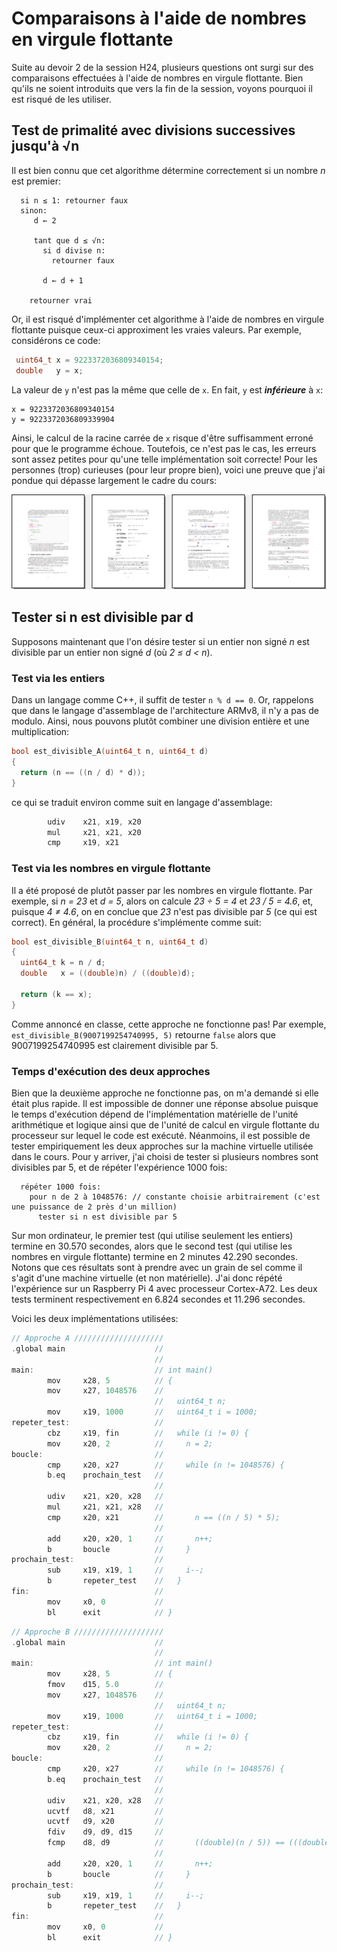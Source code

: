 # Comparaisons à l'aide de nombres en virgule flottante

Suite au devoir 2 de la session H24, plusieurs questions ont surgi sur des comparaisons effectuées à l'aide
de nombres en virgule flottante. Bien qu'ils ne soient introduits que vers la fin de la session, voyons pourquoi il est
risqué de les utiliser.

## Test de primalité avec divisions successives jusqu'à √n

Il est bien connu que cet algorithme détermine correctement si un nombre _n_ est premier:

```
  si n ≤ 1: retourner faux
  sinon:
     d ← 2

     tant que d ≤ √n:
       si d divise n:
         retourner faux

       d ← d + 1

    retourner vrai
```

Or, il est risqué d'implémenter cet algorithme à l'aide de nombres en virgule flottante puisque ceux-ci
approximent les vraies valeurs. Par exemple, considérons ce code:

```c++
 uint64_t x = 9223372036809340154;
 double   y = x;
```

La valeur de ```y``` n'est pas la même que celle de ```x```. En fait, ```y``` est ***inférieure*** à ```x```:

```
x = 9223372036809340154
y = 9223372036809339904
```

Ainsi, le calcul de la racine carrée de ```x``` risque d'être suffisamment erroné pour que le programme
échoue. Toutefois, ce n'est pas le cas, les erreurs sont assez petites pour qu'une telle
implémentation soit correcte! Pour les personnes (trop) curieuses (pour leur propre bien),
voici une preuve que j'ai pondue qui dépasse largement le cadre du cours:

[<img src="./apercu.png">](./preuve.pdf)

## Tester si n est divisible par d

Supposons maintenant que l'on désire tester si un entier non signé _n_ est divisible par un entier non signé _d_ (où _2 ≤ d < n_).

### Test via les entiers

Dans un langage comme C++, il suffit de tester ```n % d == 0```. Or, rappelons que dans le langage d'assemblage de l'architecture ARMv8,
il n'y a pas de modulo. Ainsi, nous pouvons plutôt combiner une division entière et une multiplication:

```c++
bool est_divisible_A(uint64_t n, uint64_t d)
{
  return (n == ((n / d) * d));
}
```
ce qui se traduit environ comme suit en langage d'assemblage:
```c
        udiv    x21, x19, x20
        mul     x21, x21, x20
        cmp     x19, x21
```

### Test via les nombres en virgule flottante

Il a été proposé de plutôt passer par les nombres en virgule flottante. Par exemple, si _n = 23_ et _d = 5_,
alors on calcule _23 ÷ 5 = 4_ et _23 / 5 = 4.6_, et, puisque _4 ≠ 4.6_, on en conclue que _23_ n'est pas
divisible par _5_ (ce qui est correct). En général, la procédure s'implémente comme suit:

```c++
bool est_divisible_B(uint64_t n, uint64_t d)
{
  uint64_t k = n / d;
  double   x = ((double)n) / ((double)d);

  return (k == x);
}
```

Comme annoncé en classe, cette approche ne fonctionne pas! Par exemple, ```est_divisible_B(9007199254740995, 5)```
retourne ```false``` alors que 9007199254740995 est clairement divisible par 5.

### Temps d'exécution des deux approches

Bien que la deuxième approche ne fonctionne pas, on m'a demandé si elle était plus rapide. Il est impossible
de donner une réponse absolue puisque le temps d'exécution dépend de l'implémentation matérielle de
l'unité arithmétique et logique ainsi que de l'unité de calcul en virgule flottante du processeur sur
lequel le code est exécuté. Néanmoins, il est possible de tester empiriquement les deux approches sur la
machine virtuelle utilisée dans le cours. Pour y arriver, j'ai choisi de tester si plusieurs nombres sont
divisibles par 5, et de répéter l'expérience 1000 fois:

```
  répéter 1000 fois:
    pour n de 2 à 1048576: // constante choisie arbitrairement (c'est une puissance de 2 près d'un million)
      tester si n est divisible par 5
```

Sur mon ordinateur, le premier test (qui utilise seulement les entiers) termine en 30.570 secondes, alors que le
second test (qui utilise les nombres en virgule flottante) termine en 2 minutes 42.290 secondes. Notons que ces résultats
sont à prendre avec un grain de sel comme il s'agit d'une machine virtuelle (et non matérielle). J'ai donc répété l'expérience
sur un Raspberry Pi 4 avec processeur Cortex-A72. Les deux tests terminent respectivement en 6.824 secondes et 11.296 secondes.

Voici les deux implémentations utilisées:

```c
// Approche A ////////////////////
.global main                    //
                                //
main:                           // int main()
        mov     x28, 5          // {
        mov     x27, 1048576    //
                                //   uint64_t n;
        mov     x19, 1000       //   uint64_t i = 1000;
repeter_test:                   //
        cbz     x19, fin        //   while (i != 0) {
        mov     x20, 2          //     n = 2;
boucle:                         //
        cmp     x20, x27        //     while (n != 1048576) {
        b.eq    prochain_test   //
                                // 
        udiv    x21, x20, x28   // 
        mul     x21, x21, x28   // 
        cmp     x20, x21        //       n == ((n / 5) * 5);
                                //
        add     x20, x20, 1     //       n++;
        b       boucle          //     }
prochain_test:                  //
        sub     x19, x19, 1     //     i--;
        b       repeter_test    //   }
fin:                            //
        mov     x0, 0           // 
        bl      exit            // }
```
```c
// Approche B ////////////////////
.global main                    //
                                //
main:                           // int main()
        mov     x28, 5          // {
        fmov    d15, 5.0        //
        mov     x27, 1048576    //
                                //   uint64_t n;
        mov     x19, 1000       //   uint64_t i = 1000;
repeter_test:                   //
        cbz     x19, fin        //   while (i != 0) {
        mov     x20, 2          //     n = 2;
boucle:                         //
        cmp     x20, x27        //     while (n != 1048576) {
        b.eq    prochain_test   //
                                // 
        udiv    x21, x20, x28   //
        ucvtf   d8, x21         //
        ucvtf   d9, x20         //
        fdiv    d9, d9, d15     //
        fcmp    d8, d9          //       ((double)(n / 5)) == (((double)n) / 5.0);
                                //      
        add     x20, x20, 1     //       n++;
        b       boucle          //     }
prochain_test:                  //
        sub     x19, x19, 1     //     i--;
        b       repeter_test    //   }
fin:                            //
        mov     x0, 0           // 
        bl      exit            // }
```
